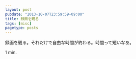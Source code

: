 ```yaml
---
layout: post
pubdate: "2013-10-07T23:59:59+09:00"
title: 録画を観る
tags: [misc]
pagetype: posts
---
```

録画を観る。それだけで自由な時間が終わる。時間って短いなあ。

1 min.
